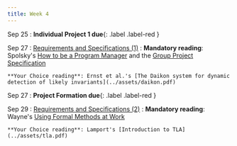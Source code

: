 ```yaml
---
title: Week 4
---
```


Sep 25
 : **Individual Project 1 due**{: .label .label-red } 

Sep 27
: [Requirements and Specifications (1)](../assets/lecture-07-specs1.pdf)
  : **Mandatory reading**: Spolsky's [How to be a Program Manager](https://www.joelonsoftware.com/2009/03/09/how-to-be-a-program-manager/) and the [Group Project Specification](../projects/project-overview.html)

    **Your Choice reading**: Ernst et al.'s [The Daikon system for dynamic detection of likely invariants](../assets/daikon.pdf)

Sep 27
 : **Project Formation due**{: .label .label-red } 

Sep 29
: [Requirements and Specifications (2)](../assets/lecture-08-specs2.pdf)
  : **Mandatory reading**: Wayne's [Using Formal Methods at Work](https://www.hillelwayne.com/post/using-formal-methods/)
  
    **Your Choice reading**: Lamport's [Introduction to TLA](../assets/tla.pdf)


